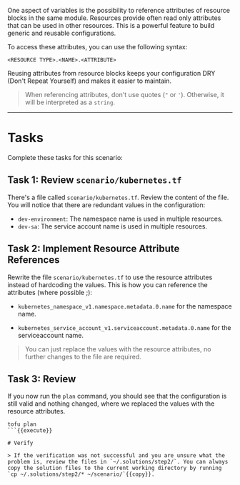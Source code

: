 One aspect of variables is the possibility to reference attributes of resource blocks in the same module. Resources provide often read only attributes that can be used in other resources. This is a powerful feature to build generic and reusable configurations.

To access these attributes, you can use the following syntax:

```hcl
<RESOURCE TYPE>.<NAME>.<ATTRIBUTE>
```

Reusing attributes from resource blocks keeps your configuration DRY (Don't Repeat Yourself) and makes it easier to maintain.

> When referencing attributes, don't use quotes (`"` or `'`). Otherwise, it will be interpreted as a `string`.

---

# Tasks

Complete these tasks for this scenario:

## Task 1: Review `scenario/kubernetes.tf`

There's a file called `scenario/kubernetes.tf`. Review the content of the file. You will notice that there are redundant values in the configuration:

* `dev-environment`: The namespace name is used in multiple resources.
* `dev-sa`: The service account name is used in multiple resources.

## Task 2: Implement Resource Attribute References

Rewrite the file `scenario/kubernetes.tf` to use the resource attributes instead of hardcoding the values. This is how you can reference the attributes (where possible ;):

* `kubernetes_namespace_v1.namespace.metadata.0.name` for the namespace name.

* `kubernetes_service_account_v1.serviceaccount.metadata.0.name` for the serviceaccount name.

> You can just replace the values with the resource attributes, no further changes to the file are required.

## Task 3: Review

If you now run the `plan` command, you should see that the configuration is still valid and nothing changed, where we replaced the values with the resource attributes.

```shell
tofu plan
```{{execute}}

# Verify

> If the verification was not successful and you are unsure what the problem is, review the files in `~/.solutions/step2/`. You can always copy the solution files to the current working directory by running `cp ~/.solutions/step2/* ~/scenario/`{{copy}}.
